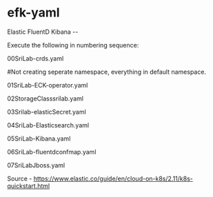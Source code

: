 # efk-yaml
Elastic FluentD Kibana -- 

Execute the following in numbering sequence:

00SriLab-crds.yaml

#Not creating seperate namespace, everything in default namespace.

01SriLab-ECK-operator.yaml

02StorageClasssrilab.yaml

03Srilab-elasticSecret.yaml

04SriLab-Elasticsearch.yaml

05SriLab-Kibana.yaml

06SriLab-fluentdconfmap.yaml

07SriLabJboss.yaml

Source - https://www.elastic.co/guide/en/cloud-on-k8s/2.11/k8s-quickstart.html
